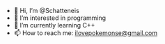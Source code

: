 - 👋 Hi, I’m @Schatteneis
- 👀 I’m interested in programming
- 🌱 I’m currently learning C++
- 📫 How to reach me: ilovepokemonse@gmail.com

<!---
Schatteneis/Schatteneis is a ✨ special ✨ repository because its `README.md` (this file) appears on your GitHub profile.
You can click the Preview link to take a look at your changes.
--->
